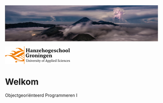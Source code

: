 ![](../images/java_bromo_volcano.png)

![](../images/hanze_logo_black_wordmark.png)

# Welkom

Objectgeoriënteerd Programmeren I
